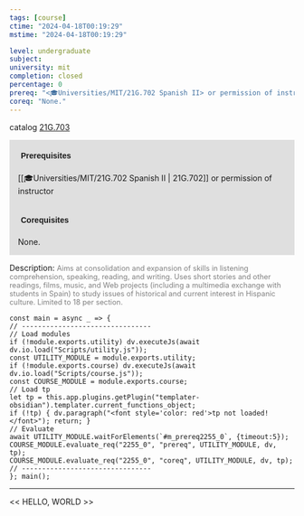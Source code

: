 ```yaml
---
tags: [course]
ctime: "2024-04-18T00:19:29"
mstime: "2024-04-18T00:19:29"

level: undergraduate
subject: 
university: mit
completion: closed
percentage: 0
prereq: "<🎓Universities/MIT/21G.702 Spanish II> or permission of instructor"
coreq: "None."
---
```


catalog [21G.703](http://student.mit.edu/catalog/m21Gs.html#21G.703)

<span style="display: block; padding: 15px; background-color: rgb(100, 100, 100, 0.2);"><font id="m_prereq2255_0" style="display: block; font-family: Arial, sans-serif; font-weight: bold; padding: 5px">Prerequisites</font><br><span id="prereq2255_0">[[🎓Universities/MIT/21G.702 Spanish II | 21G.702]] or permission of instructor</span></span>
<span style="display: block; padding: 15px; background-color: rgb(100, 100, 100, 0.2);"><font id="m_coreq2255_0" style="display: block; font-family: Arial, sans-serif; font-weight: bold; padding: 5px">Corequisites</font><br><span id="coreq2255_0">None.</span></span>

<font style="">Description:</font>
<font style="color: grey; font-size: 0.8rem;">Aims at consolidation and expansion of skills in listening comprehension, speaking, reading, and writing. Uses short stories and other readings, films, music, and Web projects (including a multimedia exchange with students in Spain) to study issues of historical and current interest in Hispanic culture. Limited to 18 per section.</font>

```dataviewjs
const main = async _ => {
// --------------------------------
// Load modules
if (!module.exports.utility) dv.executeJs(await dv.io.load("Scripts/utility.js"));
const UTILITY_MODULE = module.exports.utility;
if (!module.exports.course) dv.executeJs(await dv.io.load("Scripts/course.js"));
const COURSE_MODULE = module.exports.course;
// Load tp
let tp = this.app.plugins.getPlugin("templater-obsidian").templater.current_functions_object;
if (!tp) { dv.paragraph("<font style='color: red'>tp not loaded!</font>"); return; }
// Evaluate
await UTILITY_MODULE.waitForElements(`#m_prereq2255_0`, {timeout:5});
COURSE_MODULE.evaluate_req("2255_0", "prereq", UTILITY_MODULE, dv, tp);
COURSE_MODULE.evaluate_req("2255_0", "coreq", UTILITY_MODULE, dv, tp);
// --------------------------------
}; main();
```

---

<< HELLO, WORLD >>
